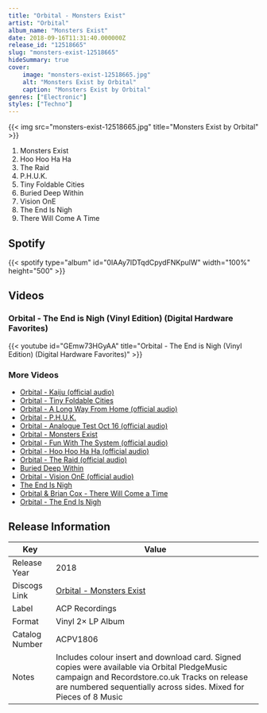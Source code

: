 ```yaml
---
title: "Orbital - Monsters Exist"
artist: "Orbital"
album_name: "Monsters Exist"
date: 2018-09-16T11:31:40.000000Z
release_id: "12518665"
slug: "monsters-exist-12518665"
hideSummary: true
cover:
    image: "monsters-exist-12518665.jpg"
    alt: "Monsters Exist by Orbital"
    caption: "Monsters Exist by Orbital"
genres: ["Electronic"]
styles: ["Techno"]
---
```


{{< img src="monsters-exist-12518665.jpg" title="Monsters Exist by Orbital" >}}

<!-- section break -->

1. Monsters Exist
2. Hoo Hoo Ha Ha
3. The Raid
4. P.H.U.K.
5. Tiny Foldable Cities
6. Buried Deep Within
7. Vision OnE
8. The End Is Nigh
9. There Will Come A Time

<!-- section break -->


## Spotify
{{< spotify type="album" id="0IAAy7IDTqdCpydFNKpulW" width="100%" height="500" >}}



## Videos
### Orbital - The End is Nigh (Vinyl Edition) (Digital Hardware Favorites)
{{< youtube id="GEmw73HGyAA" title="Orbital - The End is Nigh (Vinyl Edition) (Digital Hardware Favorites)" >}}<br>

### More Videos

- [Orbital - Kaiju (official audio)](https://www.youtube.com/watch?v=YYdioE5vnj8)
- [Orbital - Tiny Foldable Cities](https://www.youtube.com/watch?v=7CC5aX8OzOI)
- [Orbital - A Long Way From Home (official audio)](https://www.youtube.com/watch?v=wQcOG9P0458)
- [Orbital - P.H.U.K.](https://www.youtube.com/watch?v=BGYZp3QqhqE)
- [Orbital - Analogue Test Oct 16 (official audio)](https://www.youtube.com/watch?v=Ke-fWqUEhQg)
- [Orbital - Monsters Exist](https://www.youtube.com/watch?v=1NQWhdrjXuA)
- [Orbital - Fun With The System (official audio)](https://www.youtube.com/watch?v=2-E7aliBKTE)
- [Orbital - Hoo Hoo Ha Ha (official audio)](https://www.youtube.com/watch?v=CDzKmemfHqQ)
- [Orbital - The Raid (official audio)](https://www.youtube.com/watch?v=_txIsgwOxbo)
- [Buried Deep Within](https://www.youtube.com/watch?v=vXFCUUZB8r8)
- [Orbital - Vision OnE (official audio)](https://www.youtube.com/watch?v=4lvYtYxFtfY)
- [The End Is Nigh](https://www.youtube.com/watch?v=6halbYxZjTc)
- [Orbital & Brian Cox - There Will Come a Time](https://www.youtube.com/watch?v=bBvE4YRtEEo)
- [Orbital - The End Is Nigh](https://www.youtube.com/watch?v=xrzB8A6h6CA)


## Release Information
|  Key           | Value                                                |
| ---------------| ---------------------------------------------------- |
| Release Year   | 2018                                   |
| Discogs Link   | [Orbital - Monsters Exist](https://www.discogs.com/release/12518665-Orbital-Monsters-Exist) |
| Label          | ACP Recordings |
| Format         | Vinyl 2× LP Album |
| Catalog Number | ACPV1806 |
| Notes | Includes colour insert and download card.  Signed copies were available via Orbital PledgeMusic campaign and Recordstore.co.uk  Tracks on release are numbered sequentially across sides.  Mixed for Pieces of 8 Music |